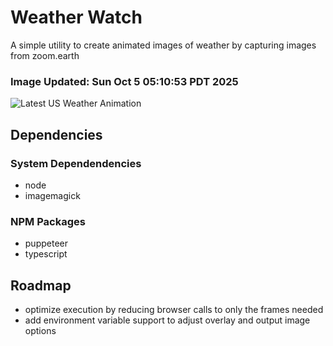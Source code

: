 # Weather Watch

A simple utility to create animated images of weather by capturing images from zoom.earth

### Image Updated: Sun Oct  5 05:10:53 PDT 2025

![Latest US Weather Animation](animations/2025-10-05.webp)

## Dependencies
### System Dependendencies
* node
* imagemagick
### NPM Packages
* puppeteer
* typescript

## Roadmap
* optimize execution by reducing browser calls to only the frames needed
* add environment variable support to adjust overlay and output image options
